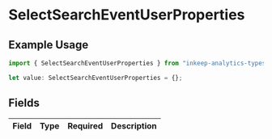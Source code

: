 # SelectSearchEventUserProperties

## Example Usage

```typescript
import { SelectSearchEventUserProperties } from "inkeep-analytics-typescript/models/components";

let value: SelectSearchEventUserProperties = {};
```

## Fields

| Field       | Type        | Required    | Description |
| ----------- | ----------- | ----------- | ----------- |